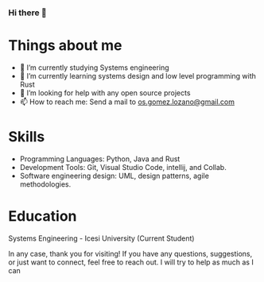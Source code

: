 ### Hi there 👋

<!--
**OscarGomez-jpg/OscarGomez-jpg** is a ✨ _special_ ✨ repository because its `README.md` (this file) appears on your GitHub profile.

Here are some ideas to get you started:
-->

# Things about me
- 🔭 I’m currently studying Systems engineering
- 🌱 I’m currently learning systems design and low level programming with Rust
- 🤔 I’m looking for help with any open source projects
- 📫 How to reach me: Send a mail to os.gomez.lozano@gmail.com

# Skills
- Programming Languages: Python, Java and Rust
- Development Tools: Git, Visual Studio Code, intellij, and Collab.
- Software engineering design: UML, design patterns, agile methodologies.

# Education
Systems Engineering - Icesi University (Current Student)

In any case, thank you for visiting! If you have any questions, suggestions, or just want to connect, feel free to reach out. I will try to help as much as I can
